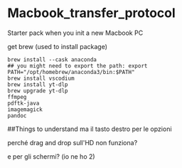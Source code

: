 # Macbook_transfer_protocol
Starter pack when you init a new Macbook PC

get brew (used to install package)
```
brew install --cask anaconda
## you might need to export the path: export PATH="/opt/homebrew/anaconda3/bin:$PATH"
brew install vscodium
brew install yt-dlp
brew upgrade yt-dlp
ffmpeg
pdftk-java
imagemagick
pandoc
```


##Things to understand
ma il tasto destro per le opzioni

perché drag and drop sull'HD non funziona?

e per gli schermi? (io ne ho 2)
